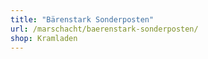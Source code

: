 ```yaml
---
title: "Bärenstark Sonderposten"
url: /marschacht/baerenstark-sonderposten/
shop: Kramladen
---
```

